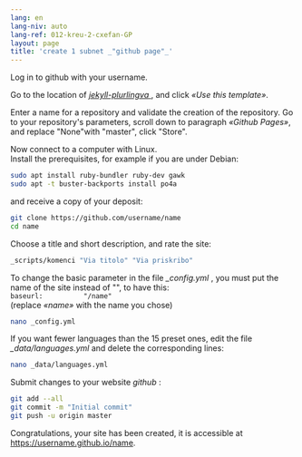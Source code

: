 ```yaml
---
lang: en
lang-niv: auto
lang-ref: 012-kreu-2-cxefan-GP
layout: page
title: 'create 1 subnet _"github page"_'
---
```


Log in to github with your username.  

Go to the location of [ _jekyll-plurlingva_ ](https://github.com/jmichault/jekyll-plurlingva), and click _«Use this template»_.

Enter a name for a repository and validate the creation of the repository.
Go to your repository's parameters, scroll down to paragraph _«Github Pages»_, and replace "None"with "master", click "Store".

Now connect to a computer with Linux.  
Install the prerequisites, for example if you are under Debian:
```bash
sudo apt install ruby-bundler ruby-dev gawk
sudo apt -t buster-backports install po4a
```

and receive a copy of your deposit:
```bash
git clone https://github.com/username/name
cd name
```

Choose a title and short description, and rate the site:
```bash
_scripts/komenci "Via titolo" "Via priskribo"
```

To change the basic parameter in the file _\_config.yml_ , you must put the name of the site instead of "", to have this:  
    `baseurl:          "/name"`  
    (replace _«name»_ with the name you chose)
```bash
nano _config.yml
```

If you want fewer languages ​​than the 15 preset ones, edit the file _\_data/languages.yml_ and delete the corresponding lines:
```bash
nano _data/languages.yml
```

Submit changes to your website _github_ :
```bash
git add --all
git commit -m "Initial commit"
git push -u origin master
```

Congratulations, your site has been created, it is accessible at https://username.github.io/name.

